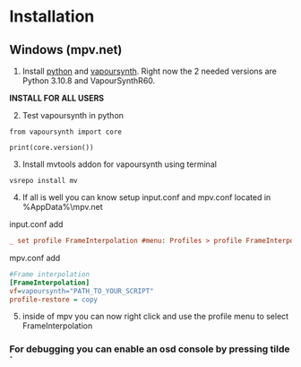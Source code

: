 # Installation 
## Windows (mpv.net)

1. Install [python](https://www.python.org/downloads/) and [vapoursynth](http://www.vapoursynth.com/doc/installation.html). Right now the 2 needed versions are Python 3.10.8 and VapourSynthR60. 

**INSTALL FOR ALL USERS**

2. Test vapoursynth in python

```
from vapoursynth import core

print(core.version())
```
3. Install mvtools addon for vapoursynth using terminal

```
vsrepo install mv
```


4. If all is well you can know setup input.conf and mpv.conf located in %AppData%\mpv.net

input.conf add

```ini
_ set profile FrameInterpolation #menu: Profiles > profile FrameInterpolation
```
mpv.conf add 
```ini
#Frame interpolation
[FrameInterpolation]
vf=vapoursynth="PATH_TO_YOUR_SCRIPT"
profile-restore = copy
```

5. inside of mpv you can now right click and use the profile menu to select FrameInterpolation

### For debugging you can enable an osd console by pressing tilde `
